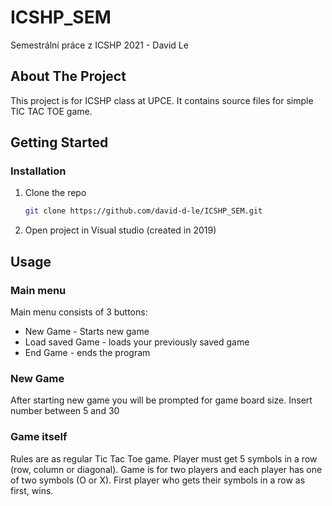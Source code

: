 # ICSHP_SEM
Semestrální práce z ICSHP 2021 - David Le

## About The Project
This project is for ICSHP class at UPCE. It contains source files for simple TIC TAC TOE game.

## Getting Started
### Installation

1. Clone the repo
   ```sh
   git clone https://github.com/david-d-le/ICSHP_SEM.git
   ```
2. Open project in Visual studio (created in 2019)   

## Usage
### Main menu 
Main menu consists of 3 buttons:
* New Game - Starts new game
* Load saved Game - loads your previously saved game
* End Game - ends the program

### New Game
After starting new game you will be prompted for game board size. Insert number between 5 and 30

### Game itself
Rules are as regular Tic Tac Toe game. Player must get 5 symbols in a row (row, column or diagonal). Game is for two players and each player has one of two symbols (O or X).
First player who gets their symbols in a row as first, wins.
